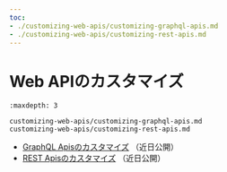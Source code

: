 ```yaml
---
toc:
- ./customizing-web-apis/customizing-graphql-apis.md
- ./customizing-web-apis/customizing-rest-apis.md
---
```


# Web APIのカスタマイズ

```{toctree}
:maxdepth: 3

customizing-web-apis/customizing-graphql-apis.md
customizing-web-apis/customizing-rest-apis.md
```

* [GraphQL Apisのカスタマイズ](./customizing-web-apis/customizing-graphql-apis.md)  （近日公開）
* [REST Apisのカスタマイズ](./customizing-web-apis/customizing-rest-apis.md)  （近日公開）